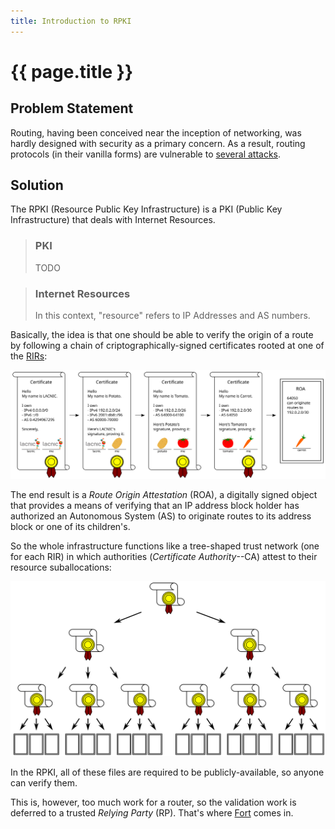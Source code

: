 ```yaml
---
title: Introduction to RPKI
---
```


# {{ page.title }}

## Problem Statement

Routing, having been conceived near the inception of networking, was hardly designed with security as a primary concern. As a result, routing protocols (in their vanilla forms) are vulnerable to [several attacks](https://tools.ietf.org/html/rfc4593#section-4).

## Solution

The RPKI (Resource Public Key Infrastructure) is a PKI (Public Key Infrastructure) that deals with Internet Resources.

> ### PKI
> 
> TODO

> ### Internet Resources
> 
> In this context, "resource" refers to IP Addresses and AS numbers.

Basically, the idea is that one should be able to verify the origin of a route by following a chain of criptographically-signed certificates rooted at one of the [RIRs](https://en.wikipedia.org/wiki/Regional_Internet_registry):

![../img/chain.svg](../img/chain.svg)

The end result is a _Route Origin Attestation_ (ROA), a digitally signed object that provides a means of verifying that an IP address block holder has authorized an Autonomous System (AS) to originate routes to its address block or one of its children's.

So the whole infrastructure functions like a tree-shaped trust network (one for each RIR) in which authorities (_Certificate Authority_--CA) attest to their resource suballocations:

![../img/tree.svg](../img/tree.svg)

In the RPKI, all of these files are required to be publicly-available, so anyone can verify them.

This is, however, too much work for a router, so the validation work is deferred to a trusted _Relying Party_ (RP). That's where [Fort](intro-fort.html) comes in.
